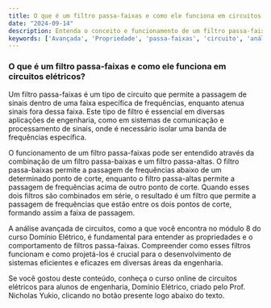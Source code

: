 ```yaml
---
title: O que é um filtro passa-faixas e como ele funciona em circuitos elétricos?
date: "2024-09-14"
description: Entenda o conceito e funcionamento de um filtro passa-faixas em circuitos elétricos.
keywords: ['Avançada', 'Propriedade', 'passa-faixas', 'circuito', 'análise', 'Série', 'inverso']
---
```


### O que é um filtro passa-faixas e como ele funciona em circuitos elétricos?

Um filtro passa-faixas é um tipo de circuito que permite a passagem de sinais dentro de uma faixa específica de frequências, enquanto atenua sinais fora dessa faixa. Este tipo de filtro é essencial em diversas aplicações de engenharia, como em sistemas de comunicação e processamento de sinais, onde é necessário isolar uma banda de frequências específica.

O funcionamento de um filtro passa-faixas pode ser entendido através da combinação de um filtro passa-baixas e um filtro passa-altas. O filtro passa-baixas permite a passagem de frequências abaixo de um determinado ponto de corte, enquanto o filtro passa-altas permite a passagem de frequências acima de outro ponto de corte. Quando esses dois filtros são combinados em série, o resultado é um filtro que permite a passagem de frequências que estão entre os dois pontos de corte, formando assim a faixa de passagem.

A análise avançada de circuitos, como a que você encontra no módulo 8 do curso Domínio Elétrico, é fundamental para entender as propriedades e o comportamento de filtros passa-faixas. Compreender como esses filtros funcionam e como projetá-los é crucial para o desenvolvimento de sistemas eficientes e eficazes em diversas áreas da engenharia.

Se você gostou deste conteúdo, conheça o curso online de circuitos elétricos para alunos de engenharia, Domínio Elétrico, criado pelo Prof. Nicholas Yukio, clicando no botão presente logo abaixo do texto.